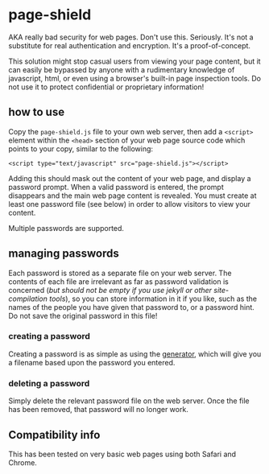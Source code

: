 # page-shield
AKA really bad security for web pages. Don't use this. Seriously. It's not a substitute for real authentication and encryption. It's a proof-of-concept.

This solution might stop casual users from viewing your page content, but it can easily be bypassed by anyone with a rudimentary knowledge of javascript, html, or even using a browser's built-in page inspection tools. Do not use it to protect confidential or proprietary information!

## how to use
Copy the `page-shield.js` file to your own web server, then add a `<script>` element within the `<head>` section of your web page source code which points to your copy, similar to the following:

```
<script type="text/javascript" src="page-shield.js"></script>
```

Adding this should mask out the content of your web page, and display a password prompt. When a valid password is entered, the prompt disappears and the main web page content is revealed. You must create at least one password file (see below) in order to allow visitors to view your content.

Multiple passwords are supported.

## managing passwords
Each password is stored as a separate file on your web server. The contents of each file are irrelevant as far as password validation is concerned (*but should not be empty if you use jekyll or other site-compilation tools*), so you can store information in it if you like, such as the names of the people you have given that password to, or a password hint. Do not save the original password in this file!

### creating a password
Creating a password is as simple as using the [generator](http://technickle.github.io/page-shield/generate-hash.html), which will give you a filename based upon the password you entered.

### deleting a password
Simply delete the relevant password file on the web server. Once the file has been removed, that password will no longer work.

## Compatibility info
This has been tested on very basic web pages using both Safari and Chrome.

